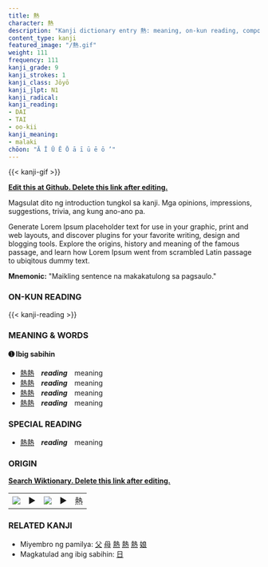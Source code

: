 ```yaml
---
title: 熱
character: 熱
description: "Kanji dictionary entry 熱: meaning, on-kun reading, compounds, origin, related kanji"
content_type: kanji
featured_image: "/熱.gif"
weight: 111
frequency: 111
kanji_grade: 9
kanji_strokes: 1
kanji_class: Jōyō
kanji_jlpt: N1
kanji_radical: 
kanji_reading: 
- DAI
- TAI
- oo-kii
kanji_meaning:
- malaki
chōon: "Ā Ī Ū Ē Ō ā ī ū ē ō ’"
---
```

[//]: # (Don't edit the line below. Kanji animated GIF code is automatically generated.)
{{< kanji-gif >}}

[//]: # (Edit below this line.)

**[Edit this at Github. Delete this link after editing.](https://github.com/tim0g/tim/tree/main/content/kanji/熱/index.md)**

Magsulat dito ng introduction tungkol sa kanji. Mga opinions, impressions, suggestions, trivia, ang kung ano-ano pa.

Generate Lorem Ipsum placeholder text for use in your graphic, print and web layouts, and discover plugins for your favorite writing, design and blogging tools. Explore the origins, history and meaning of the famous passage, and learn how Lorem Ipsum went from scrambled Latin passage to ubiqitous dummy text.
 
**Mnemonic:** "Maikling sentence na makakatulong sa pagsaulo."

### ON-KUN READING

[//]: # (Don't edit the line below. ON-KUN READING code is automatically generated.)
{{< kanji-reading >}}

### MEANING & WORDS

#### ➊ **Ibig sabihin**
  - [熱](../熱)[熱](../熱)　***reading***　meaning
  - [熱](../熱)[熱](../熱)　***reading***　meaning
  - [熱](../熱)[熱](../熱)　***reading***　meaning
  - [熱](../熱)[熱](../熱)　***reading***　meaning

### SPECIAL READING
  - [熱](../熱)[熱](../熱)　***reading***　meaning

### ORIGIN

**[Search Wiktionary. Delete this link after editing.](https://wiktionary.org/wiki/熱)**
<table class="kanji-table"><tr><td>
<img src="60px-熱-bronze.svg.png">
</td><td>▶</td><td>
<img src="60px-熱-oracle.svg.png">
</td><td>▶</td>
<td class="kanji-origin">熱</td>
</tr></table>

### RELATED KANJI
- Miyembro ng pamilya: [父](../父) [母](../母) [熱](../熱) [熱](../熱) [熱](../熱) [娘](../娘)
- Magkatulad ang ibig sabihin: [日](../日)
